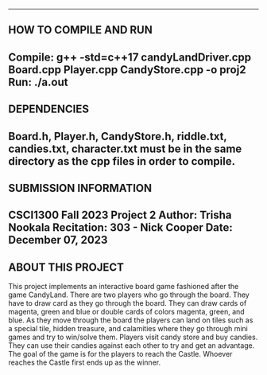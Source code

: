 ------------------------
HOW TO COMPILE AND RUN
------------------------
Compile: g++ -std=c++17 candyLandDriver.cpp Board.cpp Player.cpp CandyStore.cpp -o
proj2
Run: ./a.out
------------------------
DEPENDENCIES
------------------------
Board.h, Player.h, CandyStore.h, riddle.txt, candies.txt, character.txt must be in the same
directory as the cpp files in order to compile.
------------------------
SUBMISSION INFORMATION
------------------------
CSCI1300 Fall 2023 Project 2
Author: Trisha Nookala
Recitation: 303 - Nick Cooper
Date: December 07, 2023
------------------------
ABOUT THIS PROJECT
------------------------
This project implements an interactive board game fashioned after the game
CandyLand. There are two players who go through the board. They have to draw card as they go through
the board. They can draw cards of magenta, green and blue or double cards of colors magenta, green, and blue.
As they move through the board the players can land on tiles such as a special tile, hidden treasure, and calamities 
where they go through mini games and try to win/solve them. Players visit candy store and buy candies. They can use 
their candies against each other to try and get an advantage. The goal of the game is for the players to reach the Castle. 
Whoever reaches the Castle first ends up as the winner. 

